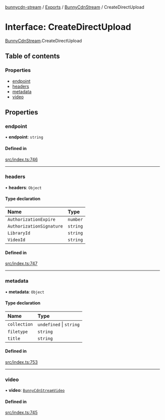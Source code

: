 [bunnycdn-stream](../README.md) / [Exports](../modules.md) / [BunnyCdnStream](../modules/BunnyCdnStream.md) / CreateDirectUpload

# Interface: CreateDirectUpload

[BunnyCdnStream](../modules/BunnyCdnStream.md).CreateDirectUpload

## Table of contents

### Properties

- [endpoint](BunnyCdnStream.CreateDirectUpload.md#endpoint)
- [headers](BunnyCdnStream.CreateDirectUpload.md#headers)
- [metadata](BunnyCdnStream.CreateDirectUpload.md#metadata)
- [video](BunnyCdnStream.CreateDirectUpload.md#video)

## Properties

### endpoint

• **endpoint**: `string`

#### Defined in

[src/index.ts:746](https://github.com/dan-online/bunnycdn-stream/blob/26b06e1/src/index.ts#L746)

___

### headers

• **headers**: `Object`

#### Type declaration

| Name | Type |
| :------ | :------ |
| `AuthorizationExpire` | `number` |
| `AuthorizationSignature` | `string` |
| `LibraryId` | `string` |
| `VideoId` | `string` |

#### Defined in

[src/index.ts:747](https://github.com/dan-online/bunnycdn-stream/blob/26b06e1/src/index.ts#L747)

___

### metadata

• **metadata**: `Object`

#### Type declaration

| Name | Type |
| :------ | :------ |
| `collection` | `undefined` \| `string` |
| `filetype` | `string` |
| `title` | `string` |

#### Defined in

[src/index.ts:753](https://github.com/dan-online/bunnycdn-stream/blob/26b06e1/src/index.ts#L753)

___

### video

• **video**: [`BunnyCdnStreamVideo`](../classes/BunnyCdnStreamVideo.md)

#### Defined in

[src/index.ts:745](https://github.com/dan-online/bunnycdn-stream/blob/26b06e1/src/index.ts#L745)
